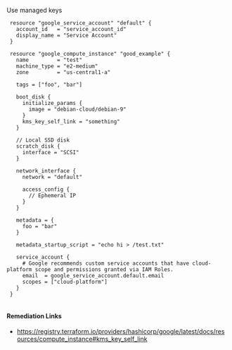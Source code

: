 
Use managed keys

```hcl
 resource "google_service_account" "default" {
   account_id   = "service_account_id"
   display_name = "Service Account"
 }
 
 resource "google_compute_instance" "good_example" {
   name         = "test"
   machine_type = "e2-medium"
   zone         = "us-central1-a"
 
   tags = ["foo", "bar"]
 
   boot_disk {
     initialize_params {
       image = "debian-cloud/debian-9"
     }
     kms_key_self_link = "something"
   }
 
   // Local SSD disk
   scratch_disk {
     interface = "SCSI"
   }
 
   network_interface {
     network = "default"
 
     access_config {
       // Ephemeral IP
     }
   }
 
   metadata = {
     foo = "bar"
   }
 
   metadata_startup_script = "echo hi > /test.txt"
 
   service_account {
     # Google recommends custom service accounts that have cloud-platform scope and permissions granted via IAM Roles.
     email  = google_service_account.default.email
     scopes = ["cloud-platform"]
   }
 }
 
```

#### Remediation Links
 - https://registry.terraform.io/providers/hashicorp/google/latest/docs/resources/compute_instance#kms_key_self_link


